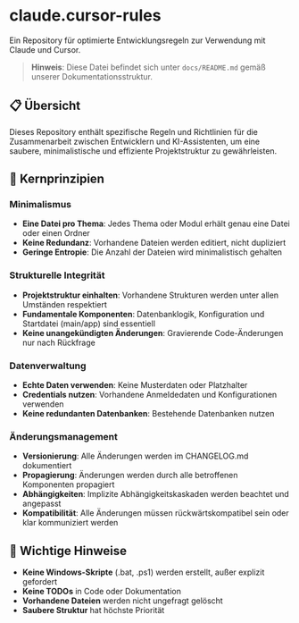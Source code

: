 # claude.cursor-rules

Ein Repository für optimierte Entwicklungsregeln zur Verwendung mit Claude und Cursor.

> **Hinweis**: Diese Datei befindet sich unter `docs/README.md` gemäß unserer Dokumentationsstruktur.

## 📋 Übersicht

Dieses Repository enthält spezifische Regeln und Richtlinien für die Zusammenarbeit zwischen Entwicklern und KI-Assistenten, um eine saubere, minimalistische und effiziente Projektstruktur zu gewährleisten.

## 🎯 Kernprinzipien

### Minimalismus
- **Eine Datei pro Thema**: Jedes Thema oder Modul erhält genau eine Datei oder einen Ordner
- **Keine Redundanz**: Vorhandene Dateien werden editiert, nicht dupliziert
- **Geringe Entropie**: Die Anzahl der Dateien wird minimalistisch gehalten

### Strukturelle Integrität
- **Projektstruktur einhalten**: Vorhandene Strukturen werden unter allen Umständen respektiert
- **Fundamentale Komponenten**: Datenbanklogik, Konfiguration und Startdatei (main/app) sind essentiell
- **Keine unangekündigten Änderungen**: Gravierende Code-Änderungen nur nach Rückfrage

### Datenverwaltung
- **Echte Daten verwenden**: Keine Musterdaten oder Platzhalter
- **Credentials nutzen**: Vorhandene Anmeldedaten und Konfigurationen verwenden
- **Keine redundanten Datenbanken**: Bestehende Datenbanken nutzen

### Änderungsmanagement
- **Versionierung**: Alle Änderungen werden im CHANGELOG.md dokumentiert
- **Propagierung**: Änderungen werden durch alle betroffenen Komponenten propagiert
- **Abhängigkeiten**: Implizite Abhängigkeitskaskaden werden beachtet und angepasst
- **Kompatibilität**: Alle Änderungen müssen rückwärtskompatibel sein oder klar kommuniziert werden

## 📝 Wichtige Hinweise

- **Keine Windows-Skripte** (.bat, .ps1) werden erstellt, außer explizit gefordert
- **Keine TODOs** in Code oder Dokumentation
- **Vorhandene Dateien** werden nicht ungefragt gelöscht
- **Saubere Struktur** hat höchste Priorität
